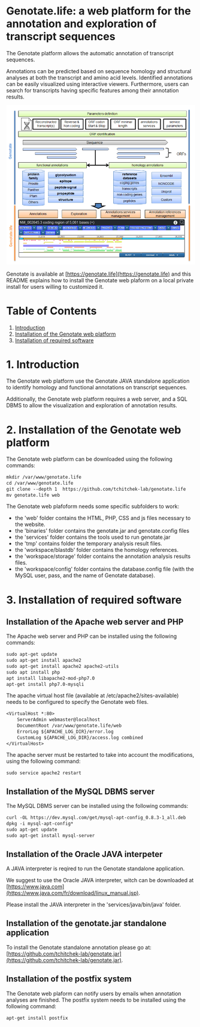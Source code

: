 ﻿# Genotate.life: a web platform for the annotation and exploration of transcript sequences

The Genotate platform allows the automatic annotation of transcript sequences. 

Annotations can be predicted based on sequence homology and structural analyses at both the transcript and amino acid levels. Identified annotations can be easily visualized using interactive viewers. Furthermore, users can search for transcripts having specific features among their annotation results.

<img src="img/workflow.png"/>

Genotate is available at [https://genotate.life](https://genotate.life) and this README explains how to install the Genotate web plaform on a local private install for users willing to customized it.

# Table of Contents

1. [Introduction](#Introduction)
2. [Installation of the Genotate web platform](#Installation)
3. [Installation of required software](#Requirement)

# <a name="Introduction"/> 1. Introduction
The Genotate web platform use the Genotate JAVA standalone application to identify homology and functional annotations on transcript sequences.

Additionally, the Genotate web platform requires a web server, and a SQL DBMS to allow the visualization and exploration of annotation results.

# <a name="Installation"/> 2. Installation of the Genotate web platform 

The Genotate web platform can be downloaded using the following commands:
```
mkdir /var/www/genotate.life
cd /var/www/genotate.life
git clone --depth 1  https://github.com/tchitchek-lab/genotate.life
mv genotate.life web
```

The Genotate web plafoform needs some specific subfolders to work:
 * the 'web' folder contains the HTML, PHP, CSS and js files necessary to the website.
 * the 'binaries' folder contains the genotate.jar and genotate.config files
 * the 'services' folder contains the tools used to run genotate.jar
 * the 'tmp' contains folder the temporary analysis result files.
 * the 'workspace/blastdb' folder contains the homology references.
 * the 'workspace/storage' folder contains the annotation analysis results files.
 * the 'workspace/config' folder contains the database.config file (with the MySQL user, pass, and the name of Genotate database).

# <a name="Overview"/> 3. Installation of required software

## Installation of the Apache web server and PHP

The Apache web server and PHP can be installed using the following commands:
```
sudo apt-get update
sudo apt-get install apache2
sudo apt-get install apache2 apache2-utils
sudo apt install php
apt install libapache2-mod-php7.0
apt-get install php7.0-mysqli
```

The apache virtual host file (available at /etc/apache2/sites-available) needs to be configured to specify the Genotate web files.
```
<VirtualHost *:80>
    ServerAdmin webmaster@localhost
    DocumentRoot /var/www/genotate.life/web
    ErrorLog ${APACHE_LOG_DIR}/error.log
    CustomLog ${APACHE_LOG_DIR}/access.log combined
</VirtualHost>
```

The apache server must be restarted to take into account the modifications, using the following command:
```
sudo service apache2 restart
```

## Installation of the MySQL DBMS server

The MySQL DBMS server can be installed using the following commands:
```
curl -OL https://dev.mysql.com/get/mysql-apt-config_0.8.3-1_all.deb
dpkg -i mysql-apt-config*
sudo apt-get update
sudo apt-get install mysql-server
```

## Installation of the Oracle JAVA interpeter

A JAVA interpreter is reqired to run the Genotate standalone application.

We suggest to use the Oracle JAVA interpreter, witch can be downloaded at [https://www.java.com](https://www.java.com/fr/download/linux_manual.jsp).

Please install the JAVA interpreter in the 'services/java/bin/java' folder.

## Installation of the genotate.jar standalone application

To install the Genotate standalone annotation please go at: [https://github.com/tchitchek-lab/genotate.jar](https://github.com/tchitchek-lab/genotate.jar).

## Installation of the postfix system

The Genotate web plaform can notify users by emails when annotation analyses are finished. The postfix system needs to be installed using the following command:
```
apt-get install postfix
```
